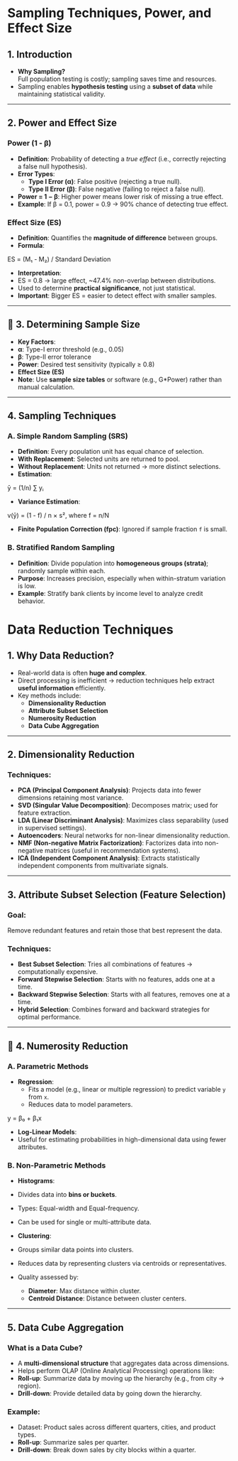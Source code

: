 # Sampling Techniques, Power, and Effect Size

## 1. Introduction
- **Why Sampling?**  
  Full population testing is costly; sampling saves time and resources.  
- Sampling enables **hypothesis testing** using a **subset of data** while maintaining statistical validity.

---

## 2. Power and Effect Size

### Power (1 - β)
- **Definition**: Probability of detecting a *true effect* (i.e., correctly rejecting a false null hypothesis).
- **Error Types**:
  - **Type I Error (α)**: False positive (rejecting a true null).
  - **Type II Error (β)**: False negative (failing to reject a false null).
- **Power = 1 − β**: Higher power means lower risk of missing a true effect.
- **Example**: If β = 0.1, power = 0.9 → 90% chance of detecting true effect.

### Effect Size (ES)
- **Definition**: Quantifies the **magnitude of difference** between groups.
- **Formula**:

ES = (M₁ - M₂) / Standard Deviation

- **Interpretation**:
- ES = 0.8 → large effect, ~47.4% non-overlap between distributions.
- Used to determine **practical significance**, not just statistical.
- **Important**: Bigger ES = easier to detect effect with smaller samples.

---

## 🔹 3. Determining Sample Size
- **Key Factors**:
- **α**: Type-I error threshold (e.g., 0.05)
- **β**: Type-II error tolerance
- **Power**: Desired test sensitivity (typically ≥ 0.8)
- **Effect Size (ES)**
- **Note**: Use **sample size tables** or software (e.g., G*Power) rather than manual calculation.

---

## 4. Sampling Techniques

### A. Simple Random Sampling (SRS)
- **Definition**: Every population unit has equal chance of selection.
- **With Replacement**: Selected units are returned to pool.
- **Without Replacement**: Units not returned → more distinct selections.
- **Estimation**:

ȳ = (1/n) ∑ yᵢ


- **Variance Estimation**:

v(ȳ) = (1 - f) / n × s², where f = n/N

- **Finite Population Correction (fpc)**: Ignored if sample fraction `f` is small.

###  B. Stratified Random Sampling
- **Definition**: Divide population into **homogeneous groups (strata)**; randomly sample within each.
- **Purpose**: Increases precision, especially when within-stratum variation is low.
- **Example**: Stratify bank clients by income level to analyze credit behavior.


# Data Reduction Techniques

## 1. Why Data Reduction?
- Real-world data is often **huge and complex**.
- Direct processing is inefficient → reduction techniques help extract **useful information** efficiently.
- Key methods include:
  - **Dimensionality Reduction**
  - **Attribute Subset Selection**
  - **Numerosity Reduction**
  - **Data Cube Aggregation**

---

## 2. Dimensionality Reduction

### Techniques:
- **PCA (Principal Component Analysis)**: Projects data into fewer dimensions retaining most variance.
- **SVD (Singular Value Decomposition)**: Decomposes matrix; used for feature extraction.
- **LDA (Linear Discriminant Analysis)**: Maximizes class separability (used in supervised settings).
- **Autoencoders**: Neural networks for non-linear dimensionality reduction.
- **NMF (Non-negative Matrix Factorization)**: Factorizes data into non-negative matrices (useful in recommendation systems).
- **ICA (Independent Component Analysis)**: Extracts statistically independent components from multivariate signals.

---

## 3. Attribute Subset Selection (Feature Selection)

### Goal:
Remove redundant features and retain those that best represent the data.

### Techniques:
- **Best Subset Selection**: Tries all combinations of features → computationally expensive.
- **Forward Stepwise Selection**: Starts with no features, adds one at a time.
- **Backward Stepwise Selection**: Starts with all features, removes one at a time.
- **Hybrid Selection**: Combines forward and backward strategies for optimal performance.

---

## 🔹 4. Numerosity Reduction

### A. Parametric Methods
- **Regression**:
  - Fits a model (e.g., linear or multiple regression) to predict variable `y` from `x`.
  - Reduces data to model parameters.

y = β₀ + β₁x

- **Log-Linear Models**:
- Useful for estimating probabilities in high-dimensional data using fewer attributes.

### B. Non-Parametric Methods
- **Histograms**:
- Divides data into **bins or buckets**.
- Types: Equal-width and Equal-frequency.
- Can be used for single or multi-attribute data.

- **Clustering**:
- Groups similar data points into clusters.
- Reduces data by representing clusters via centroids or representatives.
- Quality assessed by:
  - **Diameter**: Max distance within cluster.
  - **Centroid Distance**: Distance between cluster centers.

---

## 5. Data Cube Aggregation

### What is a Data Cube?
- A **multi-dimensional structure** that aggregates data across dimensions.
- Helps perform OLAP (Online Analytical Processing) operations like:
- **Roll-up**: Summarize data by moving up the hierarchy (e.g., from city → region).
- **Drill-down**: Provide detailed data by going down the hierarchy.

### Example:
- Dataset: Product sales across different quarters, cities, and product types.
- **Roll-up**: Summarize sales per quarter.
- **Drill-down**: Break down sales by city blocks within a quarter.